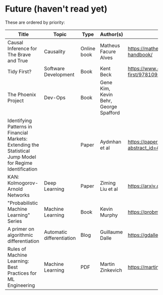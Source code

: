 # Future (haven't read yet)

These are ordered by priority:

| Title                 | Topic            | Type                 | Author(s)        | Link(s)
|-----------------------|------------------|----------------------|------------------|----------------------
| Causal Inference for The Brave and True | Causality | Online book | Matheus Facure Alves | https://matheusfacure.github.io/python-causality-handbook/
| Tidy First?           | Software Development | Book             | Kent Beck        | https://www.oreilly.com/library/view/tidy-first/9781098151232/
| The Phoenix Project   | Dev-Ops          | Book                 | Gene Kim, Kevin Behr, George Spafford | 
| Identifying Patterns in Financial Markets: Extending the Statistical Jump Model for Regime Identification | | Paper | Aydınhan et al | https://papers.ssrn.com/sol3/papers.cfm?abstract_id=4556048
| KAN: Kolmogorov-Arnold Networks | Deep Learning | Paper | Ziming Liu et al | https://arxiv.org/abs/2404.19756
| "Probabilistic Machine Learning" Series | Machine Learning | Book | Kevin Murphy | https://probml.github.io/pml-book/
| A primer on algorithmic differentiation | Automatic differentiation | Blog | Guillaume Dalle | https://gdalle.github.io/AutodiffTutorial/
| Rules of Machine Learning: Best Practices for ML Engineering | Machine Learning | PDF | Martin Zinkevich | https://martin.zinkevich.org/rules_of_ml/rules_of_ml.pdf


